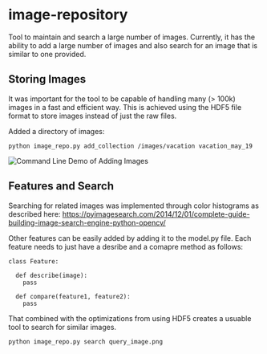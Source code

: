 # image-repository
Tool to maintain and search a large number of images. Currently, it has the ability to add a large number of images and also search for an image that is similar to one provided.

## Storing Images
It was important for the tool to be capable of handling many (> 100k) images in a fast and efficient way. This is achieved using the HDF5 file format to store images instead of just the raw files.

Added a directory of images:
```
python image_repo.py add_collection /images/vacation vacation_may_19
```

![Command Line Demo of Adding Images](https://media.giphy.com/media/VsyvTjeLbZRm6SgDwK/giphy.gif)

## Features and Search
Searching for related images was implemented through color histograms as described here:
https://pyimagesearch.com/2014/12/01/complete-guide-building-image-search-engine-python-opencv/

Other features can be easily added by adding it to the model.py file. Each feature needs to just have a desribe and a comapre method as follows:
```
class Feature:
  
  def describe(image):
    pass
  
  def compare(feature1, feature2):
    pass
```

That combined with the optimizations from using HDF5 creates a usuable tool to search for similar images.

```
python image_repo.py search query_image.png
```

